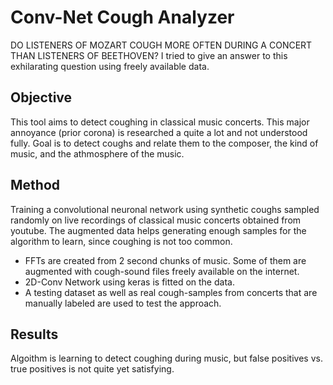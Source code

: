 # Conv-Net Cough Analyzer

DO LISTENERS OF MOZART COUGH MORE OFTEN DURING A CONCERT THAN LISTENERS OF BEETHOVEN?
I tried to give an answer to this exhilarating question using freely available data.

## Objective
This tool aims to detect coughing in classical music concerts. This major annoyance (prior corona) is researched a quite a lot and not understood fully.
Goal is to detect coughs and relate them to the composer, the kind of music, and the athmosphere of the music.


## Method
Training a convolutional neuronal network using synthetic coughs sampled randomly on live recordings of classical music concerts obtained from youtube.
The augmented data helps generating enough samples for the algorithm to learn, since coughing is not too common.

- FFTs are created from 2 second chunks of music. Some of them are augmented with cough-sound files freely available on the internet.
- 2D-Conv Network using keras is fitted on the data.
- A testing dataset as well as real cough-samples from concerts that are manually labeled are used to test the approach.


## Results
Algoithm is learning to detect coughing during music, but false positives vs. true positives is not quite yet satisfying.

